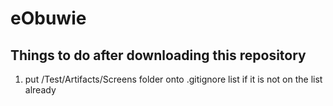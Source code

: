 # eObuwie

## Things to do after downloading this repository
1. put /Test/Artifacts/Screens folder onto .gitignore list if it is not on the list already